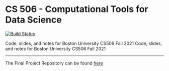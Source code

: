 # CS 506 - Computational Tools for Data Science

[![Build Status](https://travis-ci.com/gallettilance/CS506-Fall2021.svg?branch=master)](https://travis-ci.com/gallettilance/CS506-Fall2021)

Code, slides, and notes for Boston University CS506 Fall 2021
Code, slides, and notes for Boston University CS506 Fall 2021
___

The Final Project Repository can be found [here](https://github.com/BU-Spark/)
